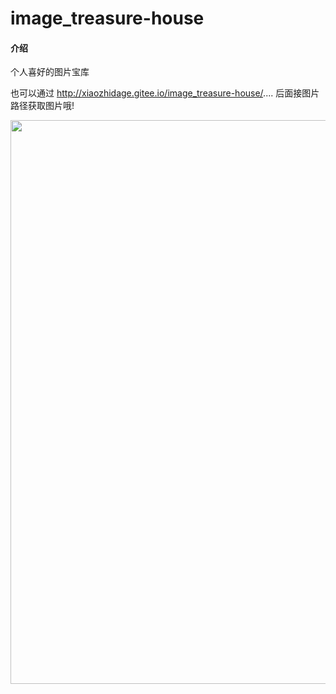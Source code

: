 # image_treasure-house

#### 介绍
个人喜好的图片宝库


也可以通过 http://xiaozhidage.gitee.io/image_treasure-house/.... 后面接图片路径获取图片哦!

<img src='http://xiaozhidage.gitee.io/image_treasure-house/IU/1345249383.jpeg' width='580' height='902' />